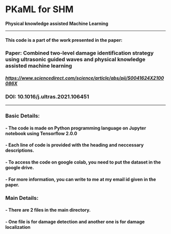 # PKaML for SHM
**Physical knowledge assisted Machine Learning**

------------------------------------------------------------------------------------------------------------------------------------------------------
#### This code is a part of the work presented in the paper:

### **Paper: Combined two-level damage identification strategy using ultrasonic guided waves and physical knowledge assisted machine learning**
#### *https://www.sciencedirect.com/science/article/abs/pii/S0041624X2100086X*
### DOI: 10.1016/j.ultras.2021.106451 
------------------------------------------------------------------------------------------------------------------------------------------------------
### Basic Details:

#### - The code is made on Python programming language on Jupyter notebook using Tensorflow 2.0.0

#### - Each line of code is provided with the heading and neccessary descriptions.

#### - To access the code on google colab, you need to put the dataset in the google drive. 

#### - For more information, you can write to me at my email id given in the paper.

### Main Details:

#### - There are 2 files in the main directory.

#### - One file is for damage detection and another one is for damage localization

